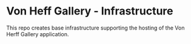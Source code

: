 # Von Heff Gallery - Infrastructure 

This repo creates base infrastructure supporting the hosting of the Von Herff Gallery application.
